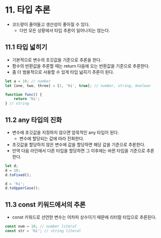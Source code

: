# 11. 타입 추론
- 코드량이 줄어들고 생산성이 좋아질 수 있다.
	- 다만 모든 상황에서 타입 추론이 일어나지는 않는다.

## 11.1 타입 넓히기
- 기본적으로 변수의 초깃값을 기준으로 추론을 한다.
- 함수의 반환값을 추론할 때는 return 다음에 오는 반환값을 기준으로 추론한다.
- 좀 더 범용적으로 사용할 수 있게 타입 넓히기 추론이 된다.

```typescript
let a = 10; // number
let [one, two, three] = [1, 'hi', true]; // number, string, boolean

function func() {
	return 'hi';
} // string
```

## 11.2 any 타입의 진화
- 변수에 초깃값을 지정하지 않으면 암묵적인 any 타입이 된다.
	- 변수에 할당되는 값에 따라 진화한다.
- 초깃값을 할당하지 않은 변수에 값을 할당하면 해당 값을 기준으로 추론한다.
- 만약 다음 라인에서 다른 타입을 할당하면 그 이후에는 바뀐 타입을 기준으로 추론한다.

```typescript
let d;
d = 10;
d.toFixed();

d = 'hi';
d.toUpperCase();
```

## 11.3 const 키워드에서의 추론
- const 키워드로 선언한 변수는 어차피 상수이기 때문에 리터럴 타입으로 추론된다.
```typescript
const num = 10; // number literal
const str = 'hi'; // string literal
```

